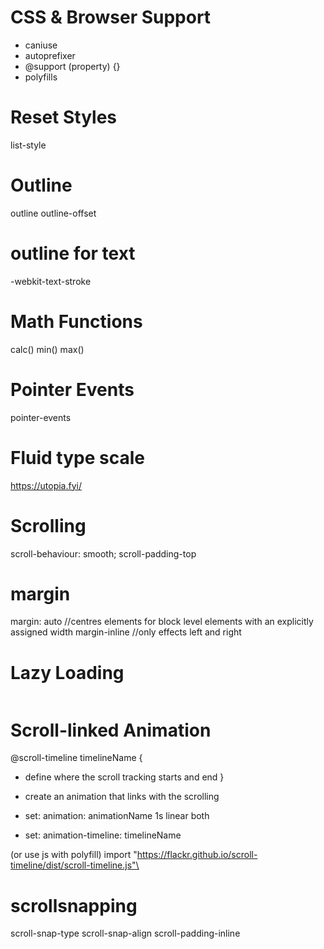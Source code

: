 # CSS & Browser Support
- caniuse
- autoprefixer
- @support (property) {}
- polyfills

# Reset Styles
list-style

# Outline
outline
outline-offset

# outline for text
-webkit-text-stroke

# Math Functions
calc() min() max()

# Pointer Events
pointer-events

# Fluid type scale
https://utopia.fyi/

# Scrolling
scroll-behaviour: smooth;
scroll-padding-top

# margin
margin: auto  //centres elements for block level elements with an explicitly assigned width
margin-inline //only effects left and right

# Lazy Loading
<img loading="lazy">

# Scroll-linked Animation
@scroll-timeline timelineName {
  - define where the scroll tracking starts and end
}

- create an animation that links with the scrolling
- set: animation: animationName 1s linear both
- set: animation-timeline: timelineName

(or use js with polyfill)
import "https://flackr.github.io/scroll-timeline/dist/scroll-timeline.js"\

# scrollsnapping
scroll-snap-type
scroll-snap-align
scroll-padding-inline

